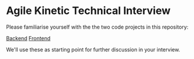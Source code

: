 # Agile Kinetic Technical Interview

Please familiarise yourself with the the two code projects in this repository:

[Backend](./backend-questions/)
[Frontend](./frontend-questions/)

We'll use these as starting point for further discussion in your interview.